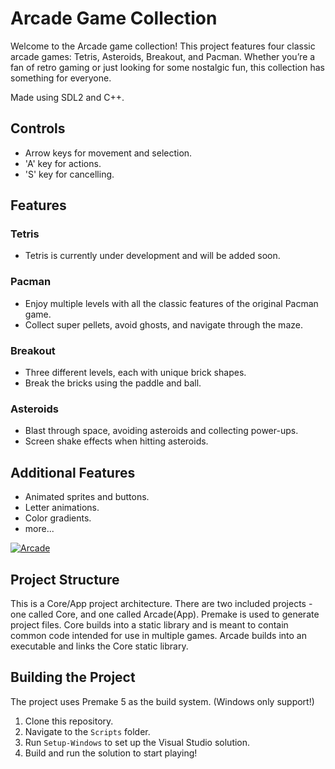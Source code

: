 # Arcade Game Collection

Welcome to the Arcade game collection! This project features four classic arcade games: Tetris, Asteroids, Breakout, and Pacman. Whether you’re a fan of retro gaming or just looking for some nostalgic fun, this collection has something for everyone.

Made using SDL2 and C++.

## Controls
- Arrow keys for movement and selection.
- 'A' key for actions.
- 'S' key for cancelling.

## Features
### Tetris
- Tetris is currently under development and will be added soon.

### Pacman
- Enjoy multiple levels with all the classic features of the original Pacman game.
- Collect super pellets, avoid ghosts, and navigate through the maze.

### Breakout
- Three different levels, each with unique brick shapes.
- Break the bricks using the paddle and ball.

### Asteroids
- Blast through space, avoiding asteroids and collecting power-ups.
- Screen shake effects when hitting asteroids.

## Additional Features
- Animated sprites and buttons.
- Letter animations.
- Color gradients.
- more...

[![Arcade](https://i9.ytimg.com/vi_webp/lptdxB8ehoU/mq1.webp?sqp=CPzLoLMG-oaymwEmCMACELQB8quKqQMa8AEB-AH-CYAC0AWKAgwIABABGEMgTChlMA8%3D&rs=AOn4CLDzEm781OpOeK0Din1fBy5wXhCRtQ&retry=4)](https://youtu.be/lptdxB8ehoU "Arcade")

## Project Structure
This is a Core/App project architecture. There are two included projects - one called Core, and one called Arcade(App). Premake is used to generate project files.
Core builds into a static library and is meant to contain common code intended for use in multiple games. Arcade builds into an executable and links the Core static library.

## Building the Project
The project uses Premake 5 as the build system. (Windows only support!)
1. Clone this repository.
2. Navigate to the `Scripts` folder.
3. Run `Setup-Windows` to set up the Visual Studio solution.
4. Build and run the solution to start playing!
